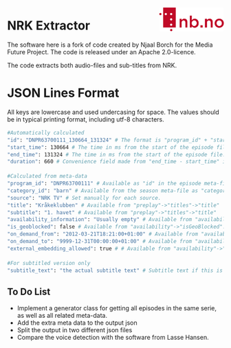 [<img align="right" width="150px" src="../images/nblogo.png">](https://ai.nb.no)
# NRK Extractor
The software here is a fork of code created by Njaal Borch for the Media Future Project. The code is released under an Apache 2.0-licence.

The code extracts both audio-files and sub-titles from NRK.

# JSON Lines Format
All keys are lowercase and used undercasing for space. The values should be in typical printing format, including utf-8 characters.

```bash
#Automatically calculated
"id": "DNPR63700111_130664_131324" # The format is "program_id" + "start_time" + "end_time".
"start_time": 130664 # The time in ms from the start of the episode file.
"end_time": 131324 # The time in ms from the start of the episode file.
"duration": 660 # Convenience field made from "end_time - start_time" in ms. 

#Calculated from meta-data
"program_id": "DNPR63700111" # Available as "id" in the episode meta-file.
"category_id": "barn" # Available from the season meta-file as "category"->"id".
"source": "NRK TV" # Set manually for each source. 
"title": "Kråkeklubben" # Available from "preplay"->"titles"->"title"
"subtitle": "1. havet" # Available from "preplay"->"titles"->"title"
"availability_information": "Usually empty" # Available from "availability"->"information". If empty, the key should be dropdded
"is_geoblocked": false # Available from "availability"->"isGeoBlocked". Boolean true or false.
"on_demand_from": "2012-03-21T18:21:00+01:00" # Available from "availability"->"onDemand"->"from".
"on_demand_to": "9999-12-31T00:00:00+01:00" # Available from "availability"->"onDemand"->"to".
"external_embedding_allowed": true # # Available from "availability"->"externalEmbeddingAllowed". Boolean true or false.

#For subtitled version only
"subtitle_text": "the actual subtitle text" # Subtitle text if this is available. If empty, the key should be dropdded.

```


## To Do List
* Implement a generator class for getting all episodes in the same serie, as well as all related meta-data.
*  Add the extra meta data to the output json
*  Split the output in two different json files
*  Compare the voice detection with the software from Lasse Hansen.
